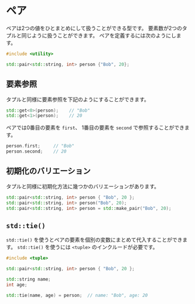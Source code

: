 # ペア

ペアは2つの値をひとまとめにして扱うことができる型です。
要素数が2つのタプルと同じように扱うことができます。
ペアを定義するには次のようにします。

```cpp
#include <utility>

std::pair<std::string, int> person {"Bob", 20};
```

## 要素参照

タプルと同様に要素参照を下記のようにすることができます。

```cpp
std::get<0>(person);    // "Bob"
std::get<1>(person);    // 20
```

ペアでは0番目の要素を `first`、 1番目の要素を `second` で参照することができます。

```cpp
person.first;     // "Bob"
person.second;    // 20
```

## 初期化のバリエーション

タプルと同様に初期化方法に幾つかのバリエーションがあります。

```cpp
std::pair<std::string, int> person { "Bob", 20 };
std::pair<std::string, int> person("Bob", 20);
std::pair<std::string, int> person = std::make_pair("Bob", 20);
```

## `std::tie()`

`std::tie()` を使うとペアの要素を個別の変数にまとめて代入することができます。
`std::tie()` を使うには `<tuple>` のインクルードが必要です。

```cpp
#include <tuple>

std::pair<std::string, int> person { "Bob", 20 };

std::string name;
int age;

std::tie(name, age) = person;  // name: "Bob", age: 20
```
